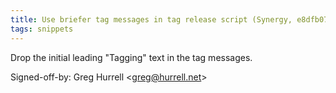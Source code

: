 ```yaml
---
title: Use briefer tag messages in tag release script (Synergy, e8dfb07)
tags: snippets
---
```


Drop the initial leading "Tagging" text in the tag messages.

Signed-off-by: Greg Hurrell &lt;greg@hurrell.net&gt;
